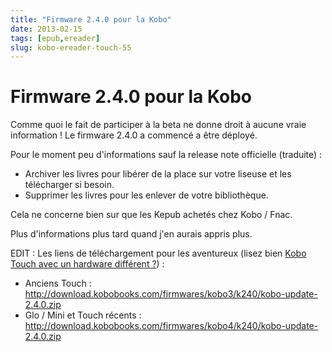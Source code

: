 ```yaml
---
title: "Firmware 2.4.0 pour la Kobo"
date: 2013-02-15
tags: [epub,ereader]
slug: kobo-ereader-touch-55
---
```

# Firmware 2.4.0 pour la Kobo

Comme quoi le fait de participer à la beta ne donne droit à aucune vraie information ! Le firmware 2.4.0 a commencé a être déployé.

Pour le moment peu d'informations sauf la release note officielle (traduite) :

* Archiver les livres pour libérer de la place sur votre liseuse et les télécharger si besoin.
* Supprimer les livres pour les enlever de votre bibliothèque.

Cela ne concerne bien sur que les Kepub achetés chez Kobo / Fnac.

Plus d'informations plus tard quand j'en aurais appris plus.

EDIT : Les liens de téléchargement pour les aventureux (lisez bien [Kobo Touch avec un hardware différent ?](/blog/kobo-ereader-touch-51)) :

* Anciens Touch : http://download.kobobooks.com/firmwares/kobo3/k240/kobo-update-2.4.0.zip
* Glo / Mini et Touch récents : http://download.kobobooks.com/firmwares/kobo4/k240/kobo-update-2.4.0.zip

